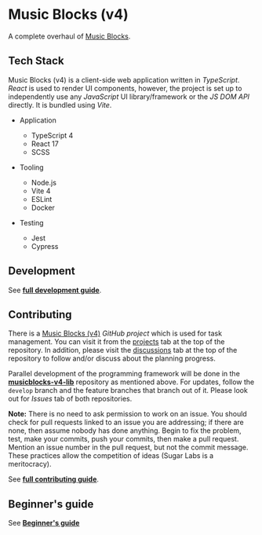 # Music Blocks (v4)

A complete overhaul of [Music Blocks](https://github.com/sugarlabs/musicblocks).

## Tech Stack

Music Blocks (v4) is a client-side web application written in _TypeScript_. _React_ is used to render
UI components, however, the project is set up to independently use any _JavaScript_ UI library/framework
or the _JS DOM API_ directly. It is bundled using _Vite_.

- Application
  - TypeScript 4
  - React 17
  - SCSS

- Tooling
  - Node.js
  - Vite 4
  - ESLint
  - Docker

- Testing
  - Jest
  - Cypress

## Development

See [**full development guide**](./docs/DEV.md).

## Contributing

There is a [Music Blocks (v4)](https://github.com/orgs/sugarlabs/projects/9) _GitHub project_ which
is used for task management. You can visit it from the
[projects](https://github.com/sugarlabs/musicblocks-v4/projects?query=is%3Aopen) tab at the top of
the repository. In addition, please visit the
[discussions](https://github.com/sugarlabs/musicblocks-v4/discussions) tab at the top of the repository
to follow and/or discuss about the planning progress.

Parallel development of the programming framework will be done in the
[**musicblocks-v4-lib**](https://github.com/sugarlabs/musicblocks-v4-lib) repository as mentioned
above. For updates, follow the `develop` branch and the feature branches that branch out of it.
Please look out for _Issues_ tab of both repositories.

**Note:** There is no need to ask permission to work on an issue. You should check for pull requests
linked to an issue you are addressing; if there are none, then assume nobody has done anything. Begin
to fix the problem, test, make your commits, push your commits, then make a pull request. Mention an
issue number in the pull request, but not the commit message. These practices allow the competition
of ideas (Sugar Labs is a meritocracy).

See [**full contributing guide**](./docs/CONTRIBUTING.md).

## Beginner's guide
See [**Beginner's guide**](./docs/BEGINNERS_GUIDE.md)